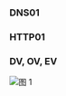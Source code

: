 ### DNS01

### HTTP01

### DV, OV, EV

![图 1](https://i.loli.net/2021/10/02/vbLn7Xw4SxVKNac.png)  

